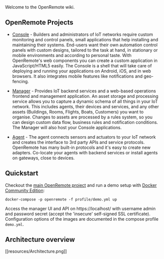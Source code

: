 Welcome to the OpenRemote wiki.

## OpenRemote Projects

* [Console](https://github.com/openremote/openremote/tree/master/console) - Builders and administrators of IoT networks require custom monitoring and control panels, small applications that help installing and maintaining their systems. End-users want their own automation control panels with custom designs, tailored to the task at hand, in stationary or mobile environments and according to personal taste. With OpenRemote's web components you can create a custom application in JavaScript/HTML5 easily. The Console is a shell that will take care of deploying and running your applications on Android, iOS, and in web browsers. It also integrates mobile features like notifications and geo-fencing.

* [Manager](https://github.com/openremote/openremote/tree/master/manager) - Provides IoT backend services and a web-based operations frontend and management application. An asset storage and processing service allows you to capture a dynamic schema of all things in your IoT network. This includes agents, their devices and services, and any other assets (Buildings, Rooms, Flights, Boats, Customers) you want to organise. Changes to assets are processed by a rules system, so you can design custom data flow, business rules and notification conditions. The Manager will also host your Console applications.

* [Agent](https://github.com/openremote/openremote/tree/master/agent) - The agent connects sensors and actuators to your IoT network and creates the interface to 3rd party APIs and service protocols. OpenRemote has many built-in protocols and it's easy to create new adapters. Co-locate your agents with backend services or install agents on gateways, close to devices.

## Quickstart

Checkout the [main OpenRemote project](https://github.com/openremote/openremote) and run a demo setup with [Docker Community Edition](https://www.docker.com/):

```
docker-compose -p openremote -f profile/demo.yml up
```

Access the manager UI and API on https://localhost/ with username admin and password secret (accept the 'insecure' self-signed SSL certificate). Configuration options of the images are documented in the compose profile `demo.yml`.

## Architecture overview

[[resources/Architecture.png]]
